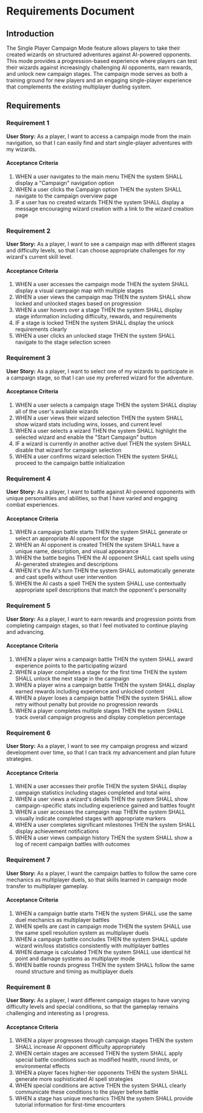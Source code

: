# Requirements Document

## Introduction

The Single Player Campaign Mode feature allows players to take their created wizards on structured adventures against AI-powered opponents. This mode provides a progression-based experience where players can test their wizards against increasingly challenging AI opponents, earn rewards, and unlock new campaign stages. The campaign mode serves as both a training ground for new players and an engaging single-player experience that complements the existing multiplayer dueling system.

## Requirements

### Requirement 1

**User Story:** As a player, I want to access a campaign mode from the main navigation, so that I can easily find and start single-player adventures with my wizards.

#### Acceptance Criteria

1. WHEN a user navigates to the main menu THEN the system SHALL display a "Campaign" navigation option
2. WHEN a user clicks the Campaign option THEN the system SHALL navigate to the campaign overview page
3. IF a user has no created wizards THEN the system SHALL display a message encouraging wizard creation with a link to the wizard creation page

### Requirement 2

**User Story:** As a player, I want to see a campaign map with different stages and difficulty levels, so that I can choose appropriate challenges for my wizard's current skill level.

#### Acceptance Criteria

1. WHEN a user accesses the campaign mode THEN the system SHALL display a visual campaign map with multiple stages
2. WHEN a user views the campaign map THEN the system SHALL show locked and unlocked stages based on progression
3. WHEN a user hovers over a stage THEN the system SHALL display stage information including difficulty, rewards, and requirements
4. IF a stage is locked THEN the system SHALL display the unlock requirements clearly
5. WHEN a user clicks an unlocked stage THEN the system SHALL navigate to the stage selection screen

### Requirement 3

**User Story:** As a player, I want to select one of my wizards to participate in a campaign stage, so that I can use my preferred wizard for the adventure.

#### Acceptance Criteria

1. WHEN a user selects a campaign stage THEN the system SHALL display all of the user's available wizards
2. WHEN a user views their wizard selection THEN the system SHALL show wizard stats including wins, losses, and current level
3. WHEN a user selects a wizard THEN the system SHALL highlight the selected wizard and enable the "Start Campaign" button
4. IF a wizard is currently in another active duel THEN the system SHALL disable that wizard for campaign selection
5. WHEN a user confirms wizard selection THEN the system SHALL proceed to the campaign battle initialization

### Requirement 4

**User Story:** As a player, I want to battle against AI-powered opponents with unique personalities and abilities, so that I have varied and engaging combat experiences.

#### Acceptance Criteria

1. WHEN a campaign battle starts THEN the system SHALL generate or select an appropriate AI opponent for the stage
2. WHEN an AI opponent is created THEN the system SHALL have a unique name, description, and visual appearance
3. WHEN the battle begins THEN the AI opponent SHALL cast spells using AI-generated strategies and descriptions
4. WHEN it's the AI's turn THEN the system SHALL automatically generate and cast spells without user intervention
5. WHEN the AI casts a spell THEN the system SHALL use contextually appropriate spell descriptions that match the opponent's personality

### Requirement 5

**User Story:** As a player, I want to earn rewards and progression points from completing campaign stages, so that I feel motivated to continue playing and advancing.

#### Acceptance Criteria

1. WHEN a player wins a campaign battle THEN the system SHALL award experience points to the participating wizard
2. WHEN a player completes a stage for the first time THEN the system SHALL unlock the next stage in the campaign
3. WHEN a player wins a campaign battle THEN the system SHALL display earned rewards including experience and unlocked content
4. WHEN a player loses a campaign battle THEN the system SHALL allow retry without penalty but provide no progression rewards
5. WHEN a player completes multiple stages THEN the system SHALL track overall campaign progress and display completion percentage

### Requirement 6

**User Story:** As a player, I want to see my campaign progress and wizard development over time, so that I can track my advancement and plan future strategies.

#### Acceptance Criteria

1. WHEN a user accesses their profile THEN the system SHALL display campaign statistics including stages completed and total wins
2. WHEN a user views a wizard's details THEN the system SHALL show campaign-specific stats including experience gained and battles fought
3. WHEN a user accesses the campaign map THEN the system SHALL visually indicate completed stages with appropriate markers
4. WHEN a user completes significant milestones THEN the system SHALL display achievement notifications
5. WHEN a user views campaign history THEN the system SHALL show a log of recent campaign battles with outcomes

### Requirement 7

**User Story:** As a player, I want the campaign battles to follow the same core mechanics as multiplayer duels, so that skills learned in campaign mode transfer to multiplayer gameplay.

#### Acceptance Criteria

1. WHEN a campaign battle starts THEN the system SHALL use the same duel mechanics as multiplayer battles
2. WHEN spells are cast in campaign mode THEN the system SHALL use the same spell resolution system as multiplayer duels
3. WHEN a campaign battle concludes THEN the system SHALL update wizard win/loss statistics consistently with multiplayer battles
4. WHEN damage is calculated THEN the system SHALL use identical hit point and damage systems as multiplayer mode
5. WHEN battle rounds progress THEN the system SHALL follow the same round structure and timing as multiplayer duels

### Requirement 8

**User Story:** As a player, I want different campaign stages to have varying difficulty levels and special conditions, so that the gameplay remains challenging and interesting as I progress.

#### Acceptance Criteria

1. WHEN a player progresses through campaign stages THEN the system SHALL increase AI opponent difficulty appropriately
2. WHEN certain stages are accessed THEN the system SHALL apply special battle conditions such as modified health, round limits, or environmental effects
3. WHEN a player faces higher-tier opponents THEN the system SHALL generate more sophisticated AI spell strategies
4. WHEN special conditions are active THEN the system SHALL clearly communicate these conditions to the player before battle
5. WHEN a stage has unique mechanics THEN the system SHALL provide tutorial information for first-time encounters

